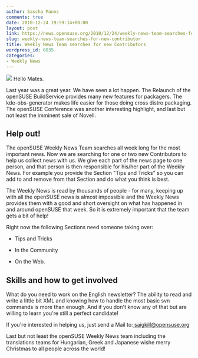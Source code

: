```yaml
---
author: Sascha Manns
comments: true
date: 2010-12-24 19:59:14+00:00
layout: post
link: https://news.opensuse.org/2010/12/24/weekly-news-team-searches-for-new-contributor/
slug: weekly-news-team-searches-for-new-contributor
title: Weekly News Team searches for new Contributors
wordpress_id: 6035
categories:
- Weekly News
---
```


![](http://images.pixelio.de/data/media/51/sterre_22_wr_Large.jpg)
Hello Mates.

Last year was a great year. We have seen a lot happen. The Relaunch of the openSUSE BuildService provides many new features for packagers. The kde-obs-generator makes life easier for those doing cross distro packaging. The openSUSE Conference was another interesting highlight, and last but not least the imminent sale of Novell.



## Help out!



The openSUSE Weekly News Team searches all week long for the most important news. Now we are searching for one or two new Contributors to help us collect news with us. We give each part of the news page to one person, and that person is then responsible for his/her part of the Weekly News. For example you provide the Section "Tips and Tricks" so you can add to and remove from that Section and do what you think is best.

The Weekly News is read by thousands of people - for many, keeping up with all the openSUSE news is almost impossible and the Weekly News provides them with a good and short oversight on what has happened in and around openSUSE that week. So it is extremely important that the team gets a bit of help!

Right now  the following Sections need someone taking over:



	
  * Tips and Tricks

	
  * In the Community

	
  * On the Web.





## Skills and how to get involved


What do you need to work on the English newsletter? The ability to read and write a little bit XML and knowing how to handle the most basic svn commands is more than enough. And if  you don't know any of that but are willing to learn you're still a perfect candidate!

If you're interested in helping us, just send a Mail to:[ saigkill@opensuse.org](mailto:saigkill@opensuse.org)

Last but not least the openSUSE Weekly News team including the translations teams for Hungarian, Greek and Japanese wishe merry Christmas to all people across the world!
